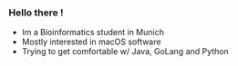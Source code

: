 ### Hello there !

- Im a Bioinformatics student in Munich
- Mostly interested in macOS software
- Trying to get comfortable w/ Java, GoLang and Python
